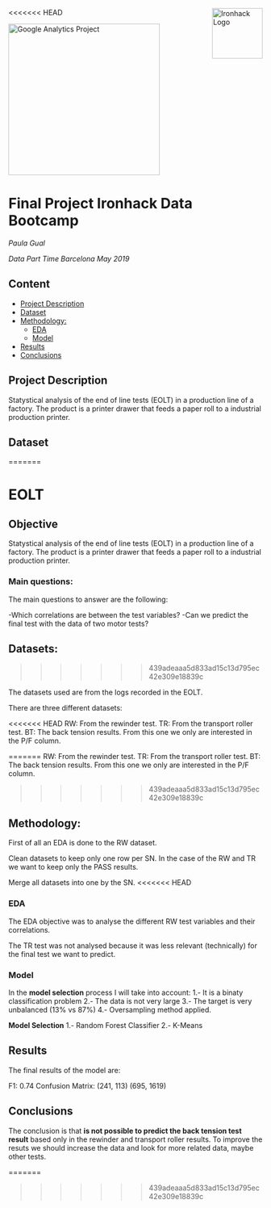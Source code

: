 <<<<<<< HEAD
<img src="https://bit.ly/2VnXWr2" alt="Ironhack Logo" width="100" align="right"/>

<img src="https://cloud.google.com/images/solutions/big-data/big-data_2x.png?hl=es" alt="Google Analytics Project" width="300"/>


#  Final Project Ironhack Data Bootcamp
*Paula Gual*

*Data Part Time Barcelona May 2019*


## Content
- [Project Description](#project)
- [Dataset](#dataset)
- [Methodology:](#methodology:)
    * [EDA](#eda)
    * [Model](#model)
- [Results](#results)
- [Conclusions](#conclusions)

<a name="project"></a>

## Project Description

Statystical analysis of the end of line tests (EOLT) in a production line of a factory. The product is a printer drawer that feeds a paper roll to a industrial production printer.



<a name="dataset"></a>


## Dataset
=======
# EOLT

## Objective
Statystical analysis of the end of line tests (EOLT) in a production line of a factory.
The product is a printer drawer that feeds a paper roll to a industrial production printer.

### Main questions:
The main questions to answer are the following:

  -Which correlations are between the test variables?
  -Can we predict the final test with the data of two motor tests?
  
## Datasets:
>>>>>>> 439adeaaa5d833ad15c13d795ec42e309e18839c

The datasets used are from the logs recorded in the EOLT.

There are three different datasets:

<<<<<<< HEAD
RW: From the rewinder test. TR: From the transport roller test. BT: The back tension results. From this one we only are interested in the P/F column.

<a name="methodology:"></a>

=======
RW: From the rewinder test.
TR: From the transport roller test.
BT: The back tension results. From this one we only are interested in the P/F column.
>>>>>>> 439adeaaa5d833ad15c13d795ec42e309e18839c

## Methodology:

First of all an EDA is done to the RW dataset.

Clean datasets to keep only one row per SN. In the case of the RW and TR we want to keep only the PASS results.

Merge all datasets into one by the SN.
<<<<<<< HEAD

<a name="eda"></a>

### EDA

The EDA objective was to analyse the different RW test variables and their correlations.

The TR test was not analysed because it was less relevant (technically) for the final test we want to predict.

<a name="model"></a>

### Model

In the **model selection** process I will take into account:
1.- It is a binaty classification problem
2.- The data is not very large
3.- The target is very unbalanced (13% vs 87%)
4.- Oversampling method applied.

**Model Selection**
1.- Random Forest Classifier
2.- K-Means

<a name="results"></a>

## Results

The final results of the model are:

F1: 0.74
Confusion Matrix: 
(241, 113)
(695, 1619)


<a name="conclusions"></a>


## Conclusions


The conclusion is that **is not possible to predict the back tension test result** based only in the rewinder and transport roller results.
To improve the resuts we should increase the data and look for more related data, maybe other tests.



       
       




=======
>>>>>>> 439adeaaa5d833ad15c13d795ec42e309e18839c
